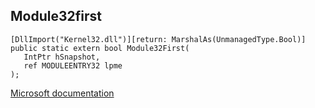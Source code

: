 ## Module32first

```
[DllImport("Kernel32.dll")][return: MarshalAs(UnmanagedType.Bool)]
public static extern bool Module32First(
   IntPtr hSnapshot,
   ref MODULEENTRY32 lpme
);
```

[Microsoft documentation](https://docs.microsoft.com/en-us/windows/win32/api/tlhelp32/nf-tlhelp32-module32first)
